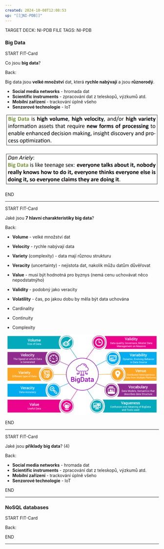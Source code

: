 ```yaml
---
created: 2024-10-08T12:08:53
up: "[[📖NI-PDB]]"
---
```


TARGET DECK: NI-PDB
FILE TAGS: NI-PDB

### Big Data

START
FIT-Card

Co jsou **big data**?

Back:

Big data jsou **velké množství** dat, která **rychle nabývají** a jsou **různorodý**.

<!-- ExampleStart -->
- **Social media networks** - hromada dat
- **Scientific instruments** - zpracování dat z teleskopů, výzkumů atd.
- **Mobilní zařízení** - trackování úplně všeho
- **Senzorové technologie** - IoT
<!-- ExampleEnd -->

<!-- DetailInfoStart -->
![](../../Assets/Pasted%20image%2020241008121653.png)
<!-- DetailInfoEnd -->

<!-- OtherInfoStart -->
![](../../Assets/Pasted%20image%2020241008121202.png)
<!-- OtherInfoEnd -->

END

---


START
FIT-Card

Jaké jsou **7 hlavní charakteristiky big data**?

Back:

- **Volume** - velké množství dat
- **Velocity** - rychle nabývají data
- **Variety** (complexity) - data mají různou strukturu
- **Veracity** (uncertainty) - nejistota dat, nakolik můžu datům důvěřovat
- **Value** - musí být hodnotná pro byznys (nemá cenu uchovávat něco nepodstatnýho)
- **Validity** - podobný jako veracity
- **Volatility** - čas, po jakou dobu by měla být data uchována

- Cardinality
- Continuity
- Complexity

<!-- DetailInfoStart -->
![](../../Assets/Pasted%20image%2020241008122821.png)
<!-- DetailInfoEnd -->


END

---



START
FIT-Card

Jaké jsou **příklady big data**? (4)

Back:

- **Social media networks** - hromada dat
- **Scientific instruments** - zpracování dat z teleskopů, výzkumů atd.
- **Mobilní zařízení** - trackování úplně všeho
- **Senzorové technologie** - IoT

END

---

### NoSQL databases


START
FIT-Card



Back:



END

---
